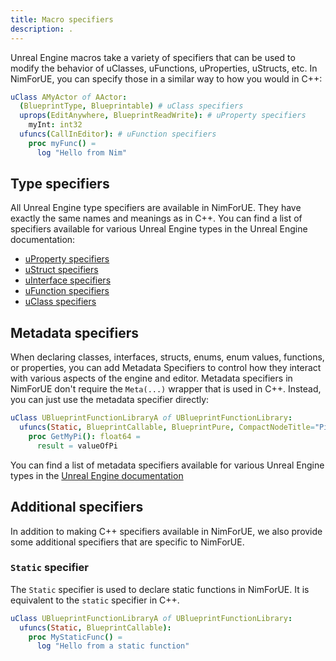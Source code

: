 ```yaml
---
title: Macro specifiers
description: .
---
```


Unreal Engine macros take a variety of specifiers that can be used to modify the behavior of uClasses, uFunctions, uProperties, uStructs, etc.
In NimForUE, you can specify those in a similar way to how you would in C++:

```nim
uClass AMyActor of AActor:
  (BlueprintType, Blueprintable) # uClass specifiers
  uprops(EditAnywhere, BlueprintReadWrite): # uProperty specifiers
    myInt: int32
  ufuncs(CallInEditor): # uFunction specifiers
    proc myFunc() =
      log "Hello from Nim"
```

## Type specifiers

All Unreal Engine type specifiers are available in NimForUE. They have exactly the same names and meanings as in C++. You can find a list of specifiers available for various Unreal Engine types in the Unreal Engine documentation:
- [uProperty specifiers](https://dev.epicgames.com/documentation/en-us/unreal-engine/unreal-engine-uproperties)
- [uStruct specifiers](https://dev.epicgames.com/documentation/en-us/unreal-engine/structs-in-unreal-engine)
- [uInterface specifiers](https://dev.epicgames.com/documentation/en-us/unreal-engine/interfaces-in-unreal-engine)
- [uFunction specifiers](https://dev.epicgames.com/documentation/en-us/unreal-engine/ufunctions-in-unreal-engine)
- [uClass specifiers](https://dev.epicgames.com/documentation/en-us/unreal-engine/class-specifiers)

## Metadata specifiers

When declaring classes, interfaces, structs, enums, enum values, functions, or properties, you can add Metadata Specifiers to control how they interact with various aspects of the engine and editor.
Metadata specifiers in NimForUE don't require the `Meta(...)` wrapper that is used in C++. Instead, you can just use the metadata specifier directly:

```nim
uClass UBlueprintFunctionLibraryA of UBlueprintFunctionLibrary:
  ufuncs(Static, BlueprintCallable, BlueprintPure, CompactNodeTitle="Pi", ToolTip="This function returns the value of Pi"):
    proc GetMyPi(): float64 =
      result = valueOfPi
```

You can find a list of metadata specifiers available for various Unreal Engine types in the [Unreal Engine documentation](https://dev.epicgames.com/documentation/en-us/unreal-engine/metadata-specifiers-in-unreal-engine)

## Additional specifiers

In addition to making C++ specifiers available in NimForUE, we also provide some additional specifiers that are specific to NimForUE.

### `Static` specifier

The `Static` specifier is used to declare static functions in NimForUE. It is equivalent to the `static` specifier in C++.

```nim
uClass UBlueprintFunctionLibraryA of UBlueprintFunctionLibrary:
  ufuncs(Static, BlueprintCallable):
    proc MyStaticFunc() =
      log "Hello from a static function"
```